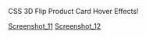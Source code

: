 CSS 3D Flip Product Card Hover Effects!





[Screenshot_11](https://user-images.githubusercontent.com/35875394/140981665-45c28545-3444-4099-b5cd-efe82927546a.png)
[Screenshot_12](https://user-images.githubusercontent.com/35875394/140981670-089c9cc2-f6bd-4f51-8760-a55faf3d51b1.png)
